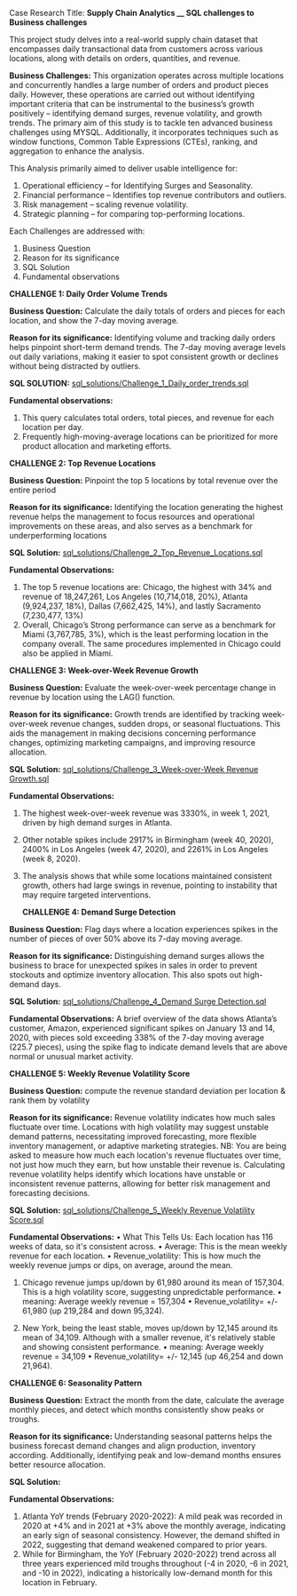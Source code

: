 Case Research Title:  **Supply Chain Analytics __ SQL challenges to Business challenges**

This project study delves into a real-world supply chain dataset that encompasses daily transactional data from customers across various locations, along with details on orders, quantities, and revenue.

**Business Challenges:**
This organization operates across multiple locations and concurrently handles a large number of orders and product pieces daily. However, these operations are carried out without identifying important criteria that can be instrumental to the business’s growth positively – identifying demand surges, revenue volatility, and growth trends. 
The primary aim of this study is to tackle ten advanced business challenges using MYSQL. Additionally, it incorporates techniques such as window functions, Common Table Expressions (CTEs), ranking, and aggregation to enhance the analysis.

This Analysis primarily aimed to deliver usable intelligence for:
1.	Operational efficiency – for Identifying Surges and Seasonality.
2.	Financial performance – Identifies top revenue contributors and outliers.
3.	Risk management – scaling revenue volatility.
4.	Strategic planning – for comparing top-performing locations. 

Each Challenges are addressed with:
1.	Business Question
2.	Reason for its significance
3.	SQL Solution
4.	Fundamental observations

  **CHALLENGE 1: Daily Order Volume Trends**
  
**Business Question:**
Calculate the daily totals of orders and pieces for each location, and show the 7-day moving average.

**Reason for its significance:**
Identifying volume and tracking daily orders helps pinpoint short-term demand trends. The 7-day moving average levels out daily variations, making it easier to spot consistent growth or declines without being distracted by outliers.

**SQL SOLUTION:**
[sql_solutions/Challenge_1_Daily_order_trends.sql](https://github.com/Mickuye/Supply-Chain/blob/c7e774c6806541019609b0f063cbd5663e416785/sql_solutions/challenge_1_daily_order_trends.sql)

**Fundamental observations:**
1.	This query calculates total orders, total pieces, and revenue for each location per day.
2.	Frequently high-moving-average locations can be prioritized for more product allocation and marketing efforts.


   **CHALLENGE 2: Top Revenue Locations**
   
**Business Question:**
Pinpoint the top 5 locations by total revenue over the entire period

**Reason for its significance:**
Identifying the location generating the highest revenue helps the management to focus resources and operational improvements on these areas, and also serves as a benchmark for underperforming locations

**SQL Solution:**
[sql_solutions/Challenge_2_Top_Revenue_Locations.sql](https://github.com/Mickuye/Supply-Chain/blob/8c8c3b6909be029d077a1efa1e57981e7e7f2fde/sql_solutions/Challenge_2_Top_Revenue_Locations)

**Fundamental Observations:**
1.	The top 5 revenue locations are: Chicago, the highest with 34% and revenue of 18,247,261, Los Angeles (10,714,018, 20%), Atlanta (9,924,237, 18%), Dallas (7,662,425, 14%), and lastly Sacramento (7,230,477, 13%)
2.	Overall, Chicago’s Strong performance can serve as a benchmark for Miami (3,767,785, 3%), which is the least performing location in the company overall. The same procedures implemented in Chicago could also be applied in Miami.
   

  **CHALLENGE 3: Week-over-Week Revenue Growth**

**Business Question:**
Evaluate the week-over-week percentage change in revenue by location using the LAG() function.

**Reason for its significance:**
Growth trends are identified by tracking week-over-week revenue changes, sudden drops, or seasonal fluctuations. This aids the management in making decisions concerning performance changes, optimizing marketing campaigns, and improving resource allocation.
 
**SQL Solution:**
[sql_solutions/Challenge_3_Week-over-Week Revenue Growth.sql](https://github.com/Mickuye/Supply-Chain/blob/9b805276b43476e882de7f6b89210dcf8acc81b0/sql_solutions/Challenge_3_Week-over-Week%20Revenue%20Growth)

**Fundamental Observations:**
1.	The highest week-over-week revenue was 3330%, in week 1, 2021, driven by high demand surges in Atlanta.
2.	Other notable spikes include 2917% in Birmingham (week 40, 2020), 2400% in Los Angeles (week 47, 2020), and 2261% in Los Angeles (week 8, 2020).
3.	The analysis shows that while some locations maintained consistent growth, others had large swings in revenue, pointing to instability that may require targeted interventions.
   

    **CHALLENGE 4: Demand Surge Detection**
  	
**Business Question:**
Flag days where a location experiences spikes in the number of pieces of over 50% above its 7-day moving average.

**Reason for its significance:**
Distinguishing demand surges allows the business to brace for unexpected spikes in sales in order to prevent stockouts and optimize inventory allocation. This also spots out high-demand days.

**SQL Solution:**
[sql_solutions/Challenge_4_Demand Surge Detection.sql](https://github.com/Mickuye/Supply-Chain/blob/d20d2c393a71471b2ecc79c3aaa0a998c25de3d2/sql_solutions/Challenge_4_Demand%20Surge%20Detection)

**Fundamental Observations:**
A brief overview of the data shows Atlanta’s customer, Amazon, experienced significant spikes on January 13 and 14, 2020, with pieces sold exceeding 338% of the 7-day moving average (225.7 pieces), using the spike flag to indicate demand levels that are above normal or unusual market activity.


  **CHALLENGE 5: Weekly Revenue Volatility Score**
  
**Business Question:**
compute the revenue standard deviation per location & rank them by volatility

**Reason for its significance:**
Revenue volatility indicates how much sales fluctuate over time. Locations with high volatility may suggest unstable demand patterns, necessitating improved forecasting, more flexible inventory management, or adaptive marketing strategies.
NB: You are being asked to measure how much each location's revenue fluctuates over time, not just how much they earn, but how unstable their revenue is.
Calculating revenue volatility helps identify which locations have unstable or inconsistent revenue patterns, allowing for better risk management and forecasting decisions. 

**SQL Solution:**
[sql_solutions/Challenge_5_Weekly Revenue Volatility Score.sql](https://github.com/Mickuye/Supply-Chain/blob/670c73e5a093a2102d55f1672944cfc8fc67429e/sql_solutions/Challenge_5_Weekly%20Revenue%20Volatility%20Score.sql)

**Fundamental Observations:**
•	What This Tells Us: Each location has 116 weeks of data, so it's consistent across.
•	Average: This is the mean weekly revenue for each location.
•	Revenue_volatility: This is how much the weekly revenue jumps or dips, on average, around the mean.

1.	Chicago revenue jumps up/down by 61,980 around its mean of 157,304. This is a high volatility score, suggesting unpredictable performance.
•	meaning: Average weekly revenue = 157,304
•	Revenue_volatility= +/- 61,980 (up 219,284 and down 95,324).

2.	New York, being the least stable, moves up/down by 12,145 around its mean of 34,109. 
Although with a smaller revenue, it's relatively stable and showing consistent performance.
•	meaning: Average weekly revenue = 34,109
•	Revenue_volatility= +/- 12,145 (up 46,254 and down 21,964).


**CHALLENGE 6: Seasonality Pattern**

**Business Question:**
Extract the month from the date, calculate the average monthly pieces, and detect which months consistently show peaks or troughs.

**Reason for its significance:**
Understanding seasonal patterns helps the business forecast demand changes and align production, inventory according. Additionally, identifying peak and low-demand months ensures better resource allocation.

**SQL Solution:**


**Fundamental Observations:**
1.	Atlanta YoY trends (February 2020-2022): A mild peak was recorded in 2020 at +4% and in 2021 at +3% above the monthly average, indicating an early sign of seasonal consistency. However, the demand shifted in 2022, suggesting that demand weakened compared to prior years.
2.	While for Birmingham, the YoY (February 2020-2022) trend across all three years experienced mild troughs throughout (-4 in 2020, -6 in 2021, and -10 in 2022), indicating a historically low-demand month for this location in February.




